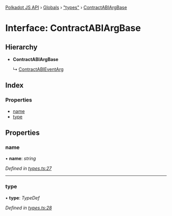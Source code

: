 [Polkadot JS API](../README.md) › [Globals](../globals.md) › ["types"](../modules/_types_.md) › [ContractABIArgBase](_types_.contractabiargbase.md)

# Interface: ContractABIArgBase

## Hierarchy

* **ContractABIArgBase**

  ↳ [ContractABIEventArg](_types_.contractabieventarg.md)

## Index

### Properties

* [name](_types_.contractabiargbase.md#name)
* [type](_types_.contractabiargbase.md#type)

## Properties

###  name

• **name**: *string*

*Defined in [types.ts:27](https://github.com/polkadot-js/api/blob/e54cee1fad/packages/api-contract/src/types.ts#L27)*

___

###  type

• **type**: *TypeDef*

*Defined in [types.ts:28](https://github.com/polkadot-js/api/blob/e54cee1fad/packages/api-contract/src/types.ts#L28)*
